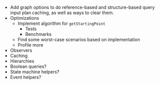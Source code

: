 - Add graph options to do reference-based and structure-based query input plan caching, as well as ways to clear them.
- Optimizations
  - Implement algorithm for `getStartingPoint`
    - Tests
    - Benchmarks
  - Find some worst-case scenarios based on implementation
  - Profile more
- Observers
- Caching
- Hierarchies
- Boolean queries?
- State machine helpers?
- Event helpers?
